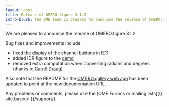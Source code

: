 ```yaml
---
layout: post
title: Release of OMERO.figure 3.1.2
intro-blurb: The OME team is pleased to announce the release of OMERO.figure 3.1.2
---
```

We are pleased to announce the release of OMERO.figure 3.1.2.

Bug fixes and improvements include:

* fixed the display of the channel buttons in IE11
* added IDR figure to the [demo](https://figure.openmicroscopy.org/demo/#file/7)
* removed extra computation when converting radians and degrees (thanks to
  [Carnë Draug](https://github.com/carandraug))

Also note that the README for the
[OMERO.gallery web app](https://github.com/ome/omero-gallery) has been updated
to point at the new documentation URL.

Any problems or comments, please use the [OME Forums or mailing lists]({{ site.baseurl }}/support/).
